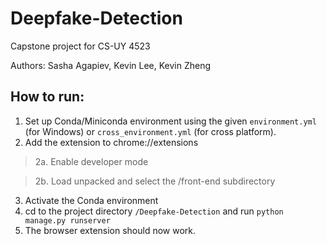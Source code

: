 # Deepfake-Detection
Capstone project for CS-UY 4523

Authors: Sasha Agapiev, Kevin Lee, Kevin Zheng

## How to run:

1. Set up Conda/Miniconda environment using the given `environment.yml` (for Windows) or `cross_environment.yml` (for cross platform).
2. Add the extension to chrome://extensions
> 2a. Enable developer mode

> 2b. Load unpacked and select the /front-end subdirectory
3. Activate the Conda environment
4. cd to the project directory `/Deepfake-Detection` and run `python manage.py runserver`
5. The browser extension should now work.
